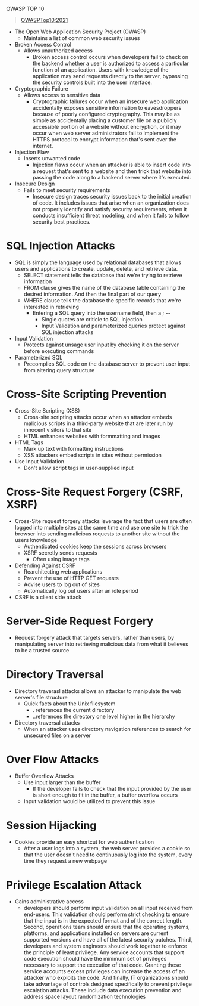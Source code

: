  OWASP TOP 10
>   [OWASPTop10:2021](https://owasp.org/Top10/)
- The Open Web Application Security Project (OWASP)
  - Maintains a list of common web security issues
- Broken Access Control
  - Allows unauthorized access
    - Broken access control occurs when developers fail to check on the backend whether a user is authorized to access a particular function of an application. Users with knowledge of the application may send requests directly to the server, bypassing the security controls built into the user interface.
- Cryptographic Failure
  - Allows access to sensitive data
    - Cryptographic failures occur when an insecure web application accidentally exposes sensitive information to eavesdroppers because of poorly configured cryptography. This may be as simple as accidentally placing a customer file on a publicly accessible portion of a website without encryption, or it may occur when web server administrators fail to implement the HTTPS protocol to encrypt information that's sent over the internet.
- Injection Flaw
  - Inserts unwanted code
    - Injection flaws occur when an attacker is able to insert code into a request that's sent to a website and then trick that website into passing the code along to a backend server where it's executed.
- Insecure Design
  - Fails to meet security requirements
    - Insecure design traces security issues back to the initial creation of code. It includes issues that arise when an organization does not properly identify and satisfy security requirements, when it conducts insufficient threat modeling, and when it fails to follow security best practices. 

# SQL Injection Attacks
  
  -  SQL is simply the language used by relational databases that allows users and applications to create, update, delete, and retrieve data.
     -   SELECT statement tells the database that we're trying to retrieve information
     -   FROM clause gives the name of the database table containing the desired information. And then the final part of our query
     -   WHERE clause tells the database the specific records that we're interested in retrieving
         -   Entering a SQL query into the username field, then a ; --
             - Single quotes are criticle to SQL injection
             - Input Validation and parameterized queries protect against SQL injection attacks
- Input Validation
  - Protects against unsage user input by checking it on the server before executing commands
- Parameterized SQL
  - Precomplies SQL code on the database server to prevent user input from altering query structure
  
# Cross-Site Scripting Prevention

-  Cross-Site Scripting (XSS)
   -  Cross-site scripting attacks occur when an attacker embeds malicious scripts in a third-party website that are later run by innocent visitors to that site
   -  HTML enhances websites with formmatting and images
- HTML Tags
  - Mark up text with formatting instructions
  -  XSS attackers embed scripts in sites without permission
- Use Input Validation
  - Don't allow script tags in user-supplied input

# Cross-Site Request Forgery (CSRF, XSRF)
-  Cross-Site request forgery attacks leverage the fact that users are often logged into multiple sites at the same time and use one site to trick the browser into sending malicious requests to another site without the users knowledge
   -  Authenticated cookies keep the sessions across browsers
   -  XSRF secretly sends requests
      -  Often using image tags
- Defending Against CSRF
  - Rearchitecting web applications
  - Prevent the use of HTTP GET requests
  - Advise users to log out of sites
  - Automatically log out users after an idle period
- CSRF is a client side attack

# Server-Side Request Forgery
  - Request forgery attack that targets servers, rather than users, by manipulating server into retrieving malicious data from what it believes to be a trusted source 

# Directory Traversal 
- Directory traverasl attacks allows an attacker to manipulate the web server's file structure
  -  Quick facts about the Unix filesystem
     -  . references the current directory
     -  ..references the directory one level higher in the hierarchy
- Directory traversal attacks
  - When an attacker uses directory navigation references to search for unsecured files on a server

# Over Flow Attacks
- Buffer Overflow Attacks
  - Use input larger than the buffer
    - If the developer fails to check that the input provided by the user is short enough to fit in the buffer, a buffer overflow occurs
  - Input validation would be utilized to prevent this issue

# Session Hijacking
- Cookies provide an easy shortcut for web authentication
  - After a user logs into a system, the web server provides a cookie so that the user doesn't need to continuously log into the system, every time they request a new webpage
  
# Privilege Escalation Attack
  - Gains administrative access
    - developers should perform input validation on all input received from end-users. This validation should perform strict checking to ensure that the input is in the expected format and of the correct length. Second, operations team should ensure that the operating systems, platforms, and applications installed on servers are current supported versions and have all of the latest security patches. Third, developers and system engineers should work together to enforce the principle of least privilege. Any service accounts that support code execution should have the minimum set of privileges necessary to support the execution of that code. Granting these service accounts excess privileges can increase the access of an attacker who exploits the code. And finally, IT organizations should take advantage of controls designed specifically to prevent privilege escalation attacks. These include data execution prevention and address space layout randomization technologies
